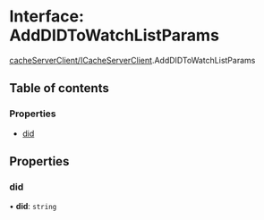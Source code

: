 # Interface: AddDIDToWatchListParams

[cacheServerClient/ICacheServerClient](../modules/cacheServerClient_ICacheServerClient.md).AddDIDToWatchListParams

## Table of contents

### Properties

- [did](cacheServerClient_ICacheServerClient.AddDIDToWatchListParams.md#did)

## Properties

### did

• **did**: `string`
